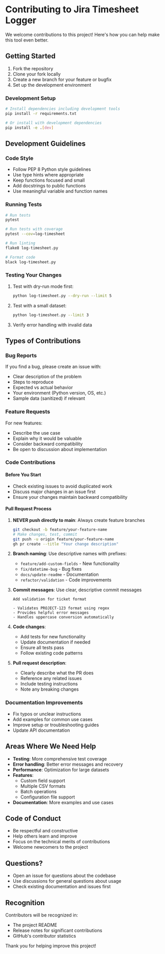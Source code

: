 # Contributing to Jira Timesheet Logger

We welcome contributions to this project! Here's how you can help make this tool even better.

## Getting Started

1. Fork the repository
2. Clone your fork locally
3. Create a new branch for your feature or bugfix
4. Set up the development environment

### Development Setup

```bash
# Install dependencies including development tools
pip install -r requirements.txt

# Or install with development dependencies
pip install -e .[dev]
```

## Development Guidelines

### Code Style

- Follow PEP 8 Python style guidelines
- Use type hints where appropriate
- Keep functions focused and small
- Add docstrings to public functions
- Use meaningful variable and function names

### Running Tests

```bash
# Run tests
pytest

# Run tests with coverage
pytest --cov=log-timesheet

# Run linting
flake8 log-timesheet.py

# Format code
black log-timesheet.py
```

### Testing Your Changes

1. Test with dry-run mode first:
   ```bash
   python log-timesheet.py --dry-run --limit 5
   ```

2. Test with a small dataset:
   ```bash
   python log-timesheet.py --limit 3
   ```

3. Verify error handling with invalid data

## Types of Contributions

### Bug Reports

If you find a bug, please create an issue with:
- Clear description of the problem
- Steps to reproduce
- Expected vs actual behavior
- Your environment (Python version, OS, etc.)
- Sample data (sanitized) if relevant

### Feature Requests

For new features:
- Describe the use case
- Explain why it would be valuable
- Consider backward compatibility
- Be open to discussion about implementation

### Code Contributions

#### Before You Start

- Check existing issues to avoid duplicated work
- Discuss major changes in an issue first
- Ensure your changes maintain backward compatibility

#### Pull Request Process

1. **NEVER push directly to main**: Always create feature branches
   ```bash
   git checkout -b feature/your-feature-name
   # Make changes, test, commit
   git push -u origin feature/your-feature-name
   gh pr create --title "Your change description"
   ```

2. **Branch naming**: Use descriptive names with prefixes:
   - `feature/add-custom-fields` - New functionality
   - `fix/datetime-bug` - Bug fixes
   - `docs/update-readme` - Documentation
   - `refactor/validation` - Code improvements

3. **Commit messages**: Use clear, descriptive commit messages
   ```
   Add validation for ticket format
   
   - Validates PROJECT-123 format using regex
   - Provides helpful error messages
   - Handles uppercase conversion automatically
   ```

3. **Code changes**:
   - Add tests for new functionality
   - Update documentation if needed
   - Ensure all tests pass
   - Follow existing code patterns

4. **Pull request description**:
   - Clearly describe what the PR does
   - Reference any related issues
   - Include testing instructions
   - Note any breaking changes

### Documentation Improvements

- Fix typos or unclear instructions
- Add examples for common use cases  
- Improve setup or troubleshooting guides
- Update API documentation

## Areas Where We Need Help

- **Testing**: More comprehensive test coverage
- **Error handling**: Better error messages and recovery
- **Performance**: Optimization for large datasets
- **Features**: 
  - Custom field support
  - Multiple CSV formats
  - Batch operations
  - Configuration file support
- **Documentation**: More examples and use cases

## Code of Conduct

- Be respectful and constructive
- Help others learn and improve
- Focus on the technical merits of contributions
- Welcome newcomers to the project

## Questions?

- Open an issue for questions about the codebase
- Use discussions for general questions about usage
- Check existing documentation and issues first

## Recognition

Contributors will be recognized in:
- The project README
- Release notes for significant contributions
- GitHub's contributor statistics

Thank you for helping improve this project!